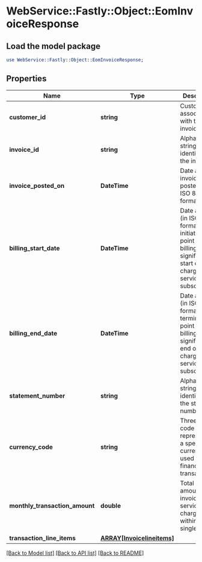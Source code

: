 # WebService::Fastly::Object::EomInvoiceResponse

## Load the model package
```perl
use WebService::Fastly::Object::EomInvoiceResponse;
```

## Properties
Name | Type | Description | Notes
------------ | ------------- | ------------- | -------------
**customer_id** | **string** | Customer ID associated with the invoice. | [optional] 
**invoice_id** | **string** | Alphanumeric string identifying the invoice. | [optional] 
**invoice_posted_on** | **DateTime** | Date and time invoice was posted on, in ISO 8601 format. | [optional] 
**billing_start_date** | **DateTime** | Date and time (in ISO 8601 format) for initiation point of a billing cycle, signifying the start of charges for a service or subscription. | [optional] 
**billing_end_date** | **DateTime** | Date and time (in ISO 8601 format) for termination point of a billing cycle, signifying the end of charges for a service or subscription. | [optional] 
**statement_number** | **string** | Alphanumeric string identifying the statement number. | [optional] 
**currency_code** | **string** | Three-letter code representing a specific currency used for financial transactions. | [optional] 
**monthly_transaction_amount** | **double** | Total billable amount for invoiced services charged within a single month. | [optional] 
**transaction_line_items** | [**ARRAY[Invoicelineitems]**](Invoicelineitems.md) |  | [optional] 

[[Back to Model list]](../README.md#documentation-for-models) [[Back to API list]](../README.md#documentation-for-api-endpoints) [[Back to README]](../README.md)



